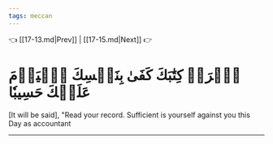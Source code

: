 ```yaml
---
tags: meccan
---
```


👈 [[17-13.md|Prev]] | [[17-15.md|Next]] 👉

# ٱقۡرَأۡ كِتَٰبَكَ كَفَىٰ بِنَفۡسِكَ ٱلۡيَوۡمَ عَلَيۡكَ حَسِيبٗا

[It will be said], "Read your record. Sufficient is yourself against you this Day as accountant

---

